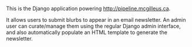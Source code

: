 This is the Django application powering http://pipeline.mcgilleus.ca.

It allows users to submit blurbs to appear in an email newsletter. An
admin user can curate/manage them using the regular Django admin interface,
and also automatically populate an HTML template to generate the
newsletter.
